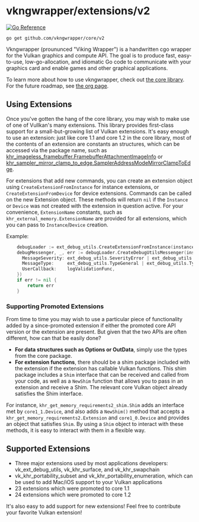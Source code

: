# vkngwrapper/extensions/v2

[![Go Reference](https://pkg.go.dev/badge/github.com/vkngwrapper/extensions/v2.svg)](https://pkg.go.dev/github.com/vkngwrapper/extensions/v2)

`go get github.com/vkngwrapper/core/v2`

Vkngwrapper (proununced "Viking Wrapper") is a handwritten cgo wrapper for the Vulkan graphics and compute API.
The goal is to produce fast, easy-to-use, low-go-allocation, and idiomatic Go code to communicate with your graphics
card and enable games and other graphical applications.

To learn more about how to use vkngwrapper, check out [the core library](https://github.com/vkngwrapper/core). For the
 future roadmap, see [the org page](https://github.com/vkngwrapper).

## Using Extensions

Once you've gotten the hang of the core library, you may wish to make use of one of Vullkan's many extensions. This
 library provides first-class support for a small-but-growing list of Vulkan extensions.  It's easy enough to use an extension:
 just like core 1.1 and core 1.2 in the core library, most of the contents of an extension are constants an structures, which
 can be accessed via the package name, such as [khr_imageless_framebuffer.FramebufferAttachmentImageInfo](https://pkg.go.dev/github.com/vkngwrapper/extensions/v2/khr_imageless_framebuffer#FramebufferAttachmentImageInfo)
 or [khr_sampler_mirror_clamp_to_edge.SamplerAddressModeMirrorClampToEdge](https://pkg.go.dev/github.com/vkngwrapper/extensions/v2/khr_sampler_mirror_clamp_to_edge#pkg-constants).

For extensions that add new commands, you can create an extension object using `CreateExtensionFromInstance` for 
 instance extensions, or `CreateExtensionFromDevice` for device extensions.  Commands can be called on the new Extension
 object. These methods will return `nil` if the `Instance` or `Device` was not created with the extension in question
 active.  For your convenience, `ExtensionName` constants, such as `khr_external_memory.ExtensionName` are provided for
 all extensions, which you can pass to `Instance`/`Device` creation.

Example:

```go
	debugLoader := ext_debug_utils.CreateExtensionFromInstance(instance)
	debugMessenger, _, err := debugLoader.CreateDebugUtilsMessenger(instance, nil, ext_debug_utils.DebugUtilsMessengerCreateInfo{
      MessageSeverity: ext_debug_utils.SeverityError | ext_debug_utils.SeverityWarning,
      MessageType:     ext_debug_utils.TypeGeneral | ext_debug_utils.TypeValidation | ext_debug_utils.TypePerformance,
      UserCallback:    logValidationFunc,
    })
	if err != nil {
		return err
	}
```

### Supporting Promoted Extensions

From time to time you may wish to use a particular piece of functionality added by a since-promoted extension if
 either the promoted core API version or the extension are present. But given that the two APIs are often different, how
 can that be easily done?

* **For data structures such as Options or OutData**, simply use the types from the core package.
* **For extension functions**, there should be a shim package included with the extension if the extension has
  callable Vulkan functions. This shim package includes a `Shim` interface that can be received and called from your
  code, as well as a `NewShim` function that allows you to pass in an extension and receive a Shim. The relevant
  core Vulkan object already satisfies the Shim interface.

For instance, `khr_get_memory_requirements2_shim.Shim` adds an interface met by `core1_1.Device`, and also adds a 
 `NewShim()` method that accepts a `khr_get_memory_requirements2.Extension` and `core1_0.Device` and provides
 an object that satisfies `Shim`. By using a `Shim` object to interact with these methods, it is easy to
 interact with them in a flexible way.

## Supported Extensions

* Three major extensions used by most applications developers: vk_ext_debug_utils, vk_khr_surface, and vk_khr_swapchain
* vk_khr_portability_subset and vk_khr_portability_enumeration, which can be used to add Mac/iOS support to your Vulkan applications
* 23 extensions which were promoted to core 1.1
* 24 extensions which were promoted to core 1.2

It's also easy to add support for new extensions! Feel free to contribute your favorite Vulkan extension!
